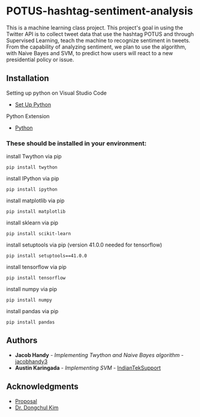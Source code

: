 # POTUS-hashtag-sentiment-analysis
This is a machine learning class project. This project's goal in using the Twitter API is to collect tweet data that use the hashtag POTUS and through Supervised Learning, teach the machine to recognize sentiment in tweets. From the capability of analyzing sentiment, we plan to use the algorithm, with Naive Bayes and SVM, to predict how users will react to a new presidential policy or issue.

## Installation
Setting up python on Visual Studio Code
* [Set Up Python](https://code.visualstudio.com/docs/languages/python)

Python Extension
* [Python](https://marketplace.visualstudio.com/items?itemName=ms-python.python)

### These should be installed in your environment:
install Twython via pip
```
pip install twython
```

install IPython via pip
```
pip install ipython
```

install matplotlib via pip
```
pip install matplotlib
```

install sklearn via pip
```
pip install scikit-learn
```

install setuptools via pip (version 41.0.0 needed for tensorflow)
```
pip install setuptools==41.0.0
```

install tensorflow via pip
```
pip install tensorflow
```

install numpy via pip
```
pip install numpy
```

install pandas via pip
```
pip install pandas
```

## Authors

* **Jacob Handy** - *Implementing Twython and Naive Bayes algorithm* - [jacobhandy3](https://github.com/jacobhandy3)
* **Austin Karingada** - *Implementing SVM* - [IndianTekSupport](https://github.com/IndianTekSupport)

## Acknowledgments

* [Proposal](https://faculty.utrgv.edu/dongchul.kim/csci4352/spring2019/t9_Jacob_Austin.pdf)
* [Dr. Dongchul Kim](https://faculty.utrgv.edu/dongchul.kim/index.html)
